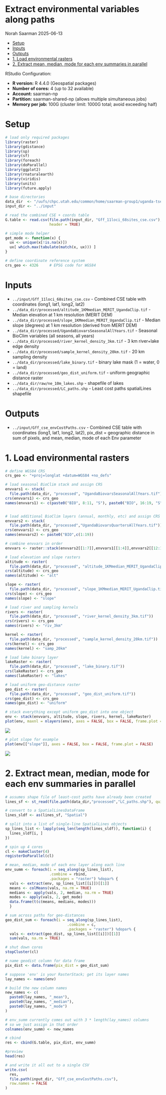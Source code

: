 Extract environmental variables along paths
================
Norah Saarman
2025-06-13

- [Setup](#setup)
- [Inputs](#inputs)
- [Outputs](#outputs)
- [1. Load environmental rasters](#1-load-environmental-rasters)
- [2. Extract mean, median, mode for each env summaries in
  parallel](#2-extract-mean-median-mode-for-each-env-summaries-in-parallel)

RStudio Configuration:  
- **R version:** R 4.4.0 (Geospatial packages)  
- **Number of cores:** 4 (up to 32 available)  
- **Account:** saarman-np  
- **Partition:** saarman-shared-np (allows multiple simultaneous jobs)  
- **Memory per job:** 100G (cluster limit: 1000G total; avoid exceeding
half)

# Setup

``` r
# load only required packages
library(raster)
library(gdistance)
library(sp)
library(sf)
library(foreach)
library(doParallel)
library(ggplot2)
library(rnaturalearth)
library(viridis)
library(units)
library(future.apply)

# base directories
data_dir  <- "/uufs/chpc.utah.edu/common/home/saarman-group1/uganda-tsetse-LG/data"
input_dir <- "../input"

# read the combined CSE + coords table
G.table <- read.csv(file.path(input_dir, "Gff_11loci_68sites_cse.csv"),
                    header = TRUE)

# simple mode helper
get_mode <- function(x) {
  ux <- unique(x[!is.na(x)])
  ux[ which.max(tabulate(match(x, ux))) ]
}

# define coordinate reference system
crs_geo <- 4326     # EPSG code for WGS84
```

# Inputs

- `../input/Gff_11loci_68sites_cse.csv` - Combined CSE table with
  coordinates (long1, lat1, long2, lat2)
- `../data_dir/processed/altitude_1KMmedian_MERIT_UgandaClip.tif` -
  Median elevation at 1 km resolution (MERIT DEM)  
- `../data_dir/processed/slope_1KMmedian_MERIT_UgandaClip.tif` - Median
  slope (degrees) at 1 km resolution (derived from MERIT DEM)  
- `../data_dir/processed/UgandaBiovarsSeasonalAllYears.tif` - Seasonal
  BioClim variables (all seasons, all years)  
- `../data_dir/processed/river_kernel_density_3km.tif` - 3 km river+lake
  edge density
- `../data_dir/processed/sample_kernel_density_20km.tif` - 20 km
  sampling density
- `../data_dir/processed/lake_binary.tif` - binary lake mask (1 = water,
  0 = land)  
- `../data_dir/processed/geo_dist_uniform.tif` - uniform geographic
  distance raster  
- `../data_dir/raw/ne_10m_lakes.shp` - shapefile of lakes  
- `../data_dir/processed/LC_paths.shp` - Least cost paths spatialLines
  shapefile

# Outputs

- `../input/Gff_cse_envCostPaths.csv` - Combined CSE table with
  coordinates (long1, lat1, long2, lat2), pix_dist = geographic distance
  in sum of pixels, and mean, median, mode of each Env parameter

# 1. Load environmental rasters

``` r
# define WGS84 CRS
crs_geo <- "+proj=longlat +datum=WGS84 +no_defs"

# load seasonal BioClim stack and assign CRS
envvars1 <- stack(
  file.path(data_dir, "processed", "UgandaBiovarsSeasonalAllYears.tif"))
crs(envvars1) <- crs_geo
names(envvars1) <- c(paste0("BIO", 8:11, "S"), paste0("BIO", 16:19, "S"))


# load additional BioClim layers (annual, monthly, etc) and assign CRS
envvars2 <- stack(
  file.path(data_dir, "processed","UgandaBiovarsQuartersAllYears.tif"))
crs(envvars1) <- crs_geo
names(envvars2) <- paste0("BIO",c(1:19))

# combine envvars in order
envvars <- raster::stack(envvars2[[1:7]],envvars1[[1:4]],envvars2[[12:15]],envvars1[[5:8]])

# load elevation and slope rasters
altitude <- raster(
  file.path(data_dir, "processed", "altitude_1KMmedian_MERIT_UgandaClip.tif"))
crs(altitude) <- crs_geo
names(altitude) <- "alt"

slope <- raster(
  file.path(data_dir, "processed", "slope_1KMmedian_MERIT_UgandaClip.tif"))
crs(slope) <- crs_geo
names(slope) <- "slope"

# load river and sampling kernels
rivers <- raster(
  file.path(data_dir, "processed", "river_kernel_density_3km.tif"))
crs(rivers) <- crs_geo
names(rivers) <- "riv_3km" 

kernel <- raster(
  file.path(data_dir, "processed", "sample_kernel_density_20km.tif"))
crs(kernel) <- crs_geo
names(kernel) <- "samp_20km" 

# load lake binary layer
lakeRaster <- raster(
  file.path(data_dir, "processed", "lake_binary.tif"))
crs(lakeRaster) <- crs_geo
names(lakeRaster) <- "lakes"

# load uniform geo‐distance raster
geo_dist <- raster(
  file.path(data_dir, "processed", "geo_dist_uniform.tif"))
crs(geo_dist) <- crs_geo
names(geo_dist) <- "uniform"

# stack everything except uniform geo_dist into one object
env <- stack(envvars, altitude, slope, rivers, kernel, lakeRaster)
plot(env, maxnl = nlayers(env), axes = FALSE, box = FALSE, frame.plot = FALSE)
```

![](04_extract_envvar_files/figure-gfm/rasters-1.png)<!-- -->

``` r
# plot slope for example
plot(env[["slope"]], axes = FALSE, box = FALSE, frame.plot = FALSE)
```

![](04_extract_envvar_files/figure-gfm/rasters-2.png)<!-- -->

# 2. Extract mean, median, mode for each env summaries in parallel

``` r
# assumes shape file of least-cost paths have already been created
lines_sf <- st_read(file.path(data_dir,"processed","LC_paths.shp"), quiet=TRUE)

# convert to a SpatialLinesDataFrame
lines_sldf <- as(lines_sf, "Spatial")

# split into a list of single‐line SpatialLines objects
sp_lines_list <- lapply(seq_len(length(lines_sldf)), function(i) {
  lines_sldf[i, ]
})

# spin up 4 cores
cl <- makeCluster(4)
registerDoParallel(cl)

# mean, median, mode of each env layer along each line
env_summ <- foreach(i = seq_along(sp_lines_list),
                    .combine = rbind,
                    .packages = "raster") %dopar% {
  vals <- extract(env, sp_lines_list[[i]])[[1]]
  means <- colMeans(vals, na.rm = TRUE)
  medians <- apply(vals, 2, median, na.rm = TRUE)
  modes <- apply(vals, 2, get_mode)
  data.frame(t(c(means, medians, modes)))
  }

# sum across paths for geo-distances
geo_dist_sum <- foreach(i = seq_along(sp_lines_list),
                            .combine = c,
                            .packages = "raster") %dopar% {
  vals <- extract(geo_dist, sp_lines_list[[i]])[[1]]
  sum(vals, na.rm = TRUE)

# shut down cores
stopCluster(cl)

# name geodist column for data frame
pix_dist <- data.frame(pix_dist = geo_dist_sum)

# suppose 'env' is your RasterStack; get its layer names
lay_names <- names(env)

# build the new column names
new_names <- c(
  paste0(lay_names, "_mean"),
  paste0(lay_names, "_median"),
  paste0(lay_names, "_mode")
)

# env_summ currently comes out with 3 * length(lay_names) columns
# so we just assign in that order
colnames(env_summ) <- new_names

# cbind
res <- cbind(G.table, pix_dist, env_summ)

#preview
head(res)

# and write it all out to a single CSV
write.csv(
  res,
  file.path(input_dir, "Gff_cse_envCostPaths.csv"),
  row.names = FALSE
)
```

